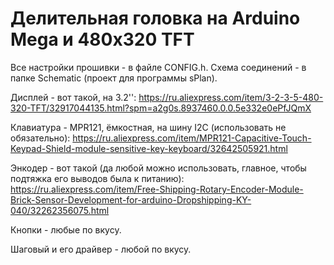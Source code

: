 # Делительная головка на Arduino Mega и 480x320 TFT

Все настройки прошивки - в файле CONFIG.h. Схема соединений - в папке Schematic (проект для программы sPlan). 

Дисплей - вот такой, на 3.2'': https://ru.aliexpress.com/item/3-2-3-5-480-320-TFT/32917044135.html?spm=a2g0s.8937460.0.0.5e332e0ePfJQmX

Клавиатура - MPR121, ёмкостная, на шину I2C (использовать не обязательно): https://ru.aliexpress.com/item/MPR121-Capacitive-Touch-Keypad-Shield-module-sensitive-key-keyboard/32642505921.html

Энкодер - вот такой (да любой можно использовать, главное, чтобы подтяжка его выводов была к питанию): https://ru.aliexpress.com/item/Free-Shipping-Rotary-Encoder-Module-Brick-Sensor-Development-for-arduino-Dropshipping-KY-040/32262356075.html

Кнопки - любые по вкусу.

Шаговый и его драйвер - любой по вкусу.

